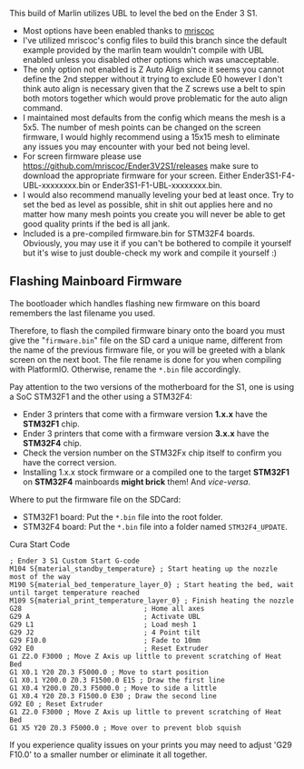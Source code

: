 This build of Marlin utilizes UBL to level the bed on the Ender 3 S1.

- Most options have been enabled thanks to [mriscoc](https://github.com/mriscoc)
- I've utilized mriscoc's config files to build this branch since the default example provided by the marlin team wouldn't compile with UBL enabled unless you disabled other options which was unacceptable.
- The only option not enabled is Z Auto Align since it seems you cannot define the 2nd stepper without it trying to exclude E0 however I don't think auto align is necessary given that the Z screws use a belt to spin both motors together which would prove problematic for the auto align command.
- I maintained most defaults from the config which means the mesh is a 5x5. The number of mesh points can be changed on the screen firmware, I would highly recommend using a 15x15 mesh to eliminate any issues you may encounter with your bed not being level.
- For screen firmware please use https://github.com/mriscoc/Ender3V2S1/releases make sure to download the appropriate firmware for your screen. Either Ender3S1-F4-UBL-xxxxxxxx.bin or Ender3S1-F1-UBL-xxxxxxxx.bin.
- I would also recommend manually leveling your bed at least once. Try to set the bed as level as possible, shit in shit out applies here and no matter how many mesh points you create you will never be able to get good quality prints if the bed is all jank.
- Included is a pre-compiled firmware.bin for STM32F4 boards. Obviously, you may use it if you can't be bothered to compile it yourself but it's wise to just double-check my work and compile it yourself :)

## Flashing Mainboard Firmware

The bootloader which handles flashing new firmware on this board remembers the last filename you used.

Therefore, to flash the compiled firmware binary onto the board you must give the "`firmware.bin`" file on the SD card a unique name, different from the name of the previous firmware file, or you will be greeted with a blank screen on the next boot. The file rename is done for you when compiling with PlatformIO. Otherwise, rename the `*.bin` file accordingly.

Pay attention to the two versions of the motherboard for the S1, one is using a SoC STM32F1 and the other using a STM32F4:

 - Ender 3 printers that come with a firmware version **1.x.x** have the **STM32F1** chip.
 - Ender 3 printers that come with a firmware version **3.x.x** have the **STM32F4** chip.
 - Check the version number on the STM32Fx chip itself to confirm you have the correct version.
 - Installing 1.x.x stock firmware or a compiled one to the target **STM32F1** on **STM32F4** mainboards **might brick** them! And _vice-versa_.

Where to put the firmware file on the SDCard:

 - STM32F1 board: Put the `*.bin` file into the root folder.
 - STM32F4 board: Put the `*.bin` file into a folder named `STM32F4_UPDATE`.

Cura Start Code

```
; Ender 3 S1 Custom Start G-code
M104 S{material_standby_temperature} ; Start heating up the nozzle most of the way
M190 S{material_bed_temperature_layer_0} ; Start heating the bed, wait until target temperature reached
M109 S{material_print_temperature_layer_0} ; Finish heating the nozzle
G28                              ; Home all axes
G29 A                            ; Activate UBL
G29 L1                           ; Load mesh 1
G29 J2                           ; 4 Point tilt
G29 F10.0                        ; Fade to 10mm
G92 E0                           ; Reset Extruder
G1 Z2.0 F3000 ; Move Z Axis up little to prevent scratching of Heat Bed
G1 X0.1 Y20 Z0.3 F5000.0 ; Move to start position
G1 X0.1 Y200.0 Z0.3 F1500.0 E15 ; Draw the first line
G1 X0.4 Y200.0 Z0.3 F5000.0 ; Move to side a little
G1 X0.4 Y20 Z0.3 F1500.0 E30 ; Draw the second line
G92 E0 ; Reset Extruder
G1 Z2.0 F3000 ; Move Z Axis up little to prevent scratching of Heat Bed
G1 X5 Y20 Z0.3 F5000.0 ; Move over to prevent blob squish
```

If you experience quality issues on your prints you may need to adjust 'G29 F10.0' to a smaller number or eliminate it all together.
